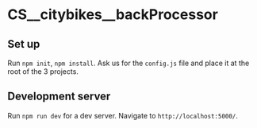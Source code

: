 # CS__citybikes__backProcessor

## Set up

Run `npm init`, `npm install`. Ask us for the `config.js` file and place it at the root of the 3 projects.

## Development server

Run `npm run dev` for a dev server. Navigate to `http://localhost:5000/`.

